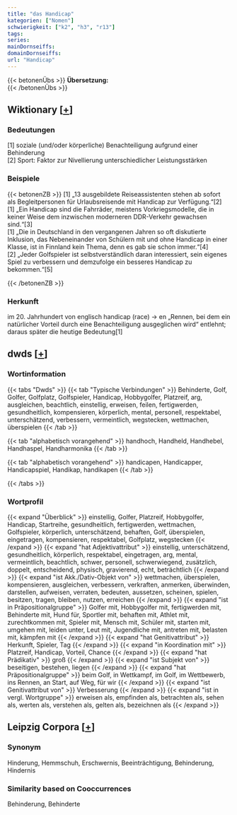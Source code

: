```yaml
---
title: "das Handicap"
kategorien: ["Nomen"]
schwierigkeit: ["k2", "h3", "r13"]
tags:
series:
mainDornseiffs:
domainDornseiffs:
url: "Handicap"
---
```


{{< betonenÜbs >}}
**Übersetzung:**  
{{< /betonenÜbs >}}

## Wiktionary [[+](https://de.wiktionary.org/wiki/Handicap)]

### Bedeutungen
[1] soziale (und/oder körperliche) Benachteiligung aufgrund einer Behinderung  
[2] Sport: Faktor zur Nivellierung unterschiedlicher Leistungsstärken  

### Beispiele
{{< betonenZB >}}
[1] „13 ausgebildete Reiseassistenten stehen ab sofort als Begleitpersonen für Urlaubsreisende mit Handicap zur Verfügung.“[2]  
[1] „Ein Handicap sind die Fahrräder, meistens Vorkriegsmodelle, die in keiner Weise dem inzwischen moderneren DDR-Verkehr gewachsen sind.“[3]  
[1] „Die in Deutschland in den vergangenen Jahren so oft diskutierte Inklusion, das Nebeneinander von Schülern mit und ohne Handicap in einer Klasse, ist in Finnland kein Thema, denn es gab sie schon immer.“[4]  
[2] „Jeder Golfspieler ist selbstverständlich daran interessiert, sein eigenes Spiel zu verbessern und demzufolge ein besseres Handicap zu bekommen.“[5]  

{{< /betonenZB >}}
### Herkunft
im 20. Jahrhundert von englisch handicap (race) → en „Rennen, bei dem ein natürlicher Vorteil durch eine Benachteiligung ausgeglichen wird“ entlehnt; daraus später die heutige Bedeutung[1]  



## dwds [[+](https://www.dwds.de/wb/Handicap)]

### Wortinformation
{{< tabs "Dwds" >}}
{{< tab "Typische Verbindungen" >}}
Behinderte, Golf, Golfer, Golfplatz, Golfspieler, Handicap, Hobbygolfer, Platzreif, arg, ausgleichen, beachtlich, einstellig, erweisen, feilen, fertigwerden, gesundheitlich, kompensieren, körperlich, mental, personell, respektabel, unterschätzend, verbessern, vermeintlich, wegstecken, wettmachen, überspielen
{{< /tab >}}

{{< tab "alphabetisch vorangehend" >}}
handhoch, Handheld, Handhebel, Handhaspel, Handharmonika
{{< /tab >}}

{{< tab "alphabetisch vorangehend" >}}
handicapen, Handicapper, Handicapspiel, Handikap, handikapen
{{< /tab >}}

{{< /tabs >}}

### Wortprofil
{{< expand "Überblick" >}} einstellig, Golfer, Platzreif, Hobbygolfer, Handicap, Startreihe, gesundheitlich, fertigwerden, wettmachen, Golfspieler, körperlich, unterschätzend, behaften, Golf, überspielen, eingetragen, kompensieren, respektabel, Golfplatz, wegstecken {{< /expand >}}
{{< expand "hat Adjektivattribut" >}} einstellig, unterschätzend, gesundheitlich, körperlich, respektabel, eingetragen, arg, mental, vermeintlich, beachtlich, schwer, personell, schwerwiegend, zusätzlich, doppelt, entscheidend, physisch, gravierend, echt, beträchtlich {{< /expand >}}
{{< expand "ist Akk./Dativ-Objekt von" >}} wettmachen, überspielen, kompensieren, ausgleichen, verbessern, verkraften, anmerken, überwinden, darstellen, aufweisen, verraten, bedeuten, aussetzen, scheinen, spielen, besitzen, tragen, bleiben, nutzen, erreichen {{< /expand >}}
{{< expand "ist in Präpositionalgruppe" >}} Golfer mit, Hobbygolfer mit, fertigwerden mit, Behinderte mit, Hund für, Sportler mit, behaften mit, Athlet mit, zurechtkommen mit, Spieler mit, Mensch mit, Schüler mit, starten mit, umgehen mit, leiden unter, Leut mit, Jugendliche mit, antreten mit, belasten mit, kämpfen mit {{< /expand >}}
{{< expand "hat Genitivattribut" >}} Herkunft, Spieler, Tag {{< /expand >}}
{{< expand "in Koordination mit" >}} Platzreif, Handicap, Vorteil, Chance {{< /expand >}}
{{< expand "hat Prädikativ" >}} groß {{< /expand >}}
{{< expand "ist Subjekt von" >}} beseitigen, bestehen, liegen {{< /expand >}}
{{< expand "hat Präpositionalgruppe" >}} beim Golf, in Wettkampf, im Golf, im Wettbewerb, ins Rennen, an Start, auf Weg, für wir {{< /expand >}}
{{< expand "ist Genitivattribut von" >}} Verbesserung {{< /expand >}}
{{< expand "ist in vergl. Wortgruppe" >}} erweisen als, empfinden als, betrachten als, sehen als, werten als, verstehen als, gelten als, bezeichnen als {{< /expand >}}

## Leipzig Corpora [[+](https://corpora.uni-leipzig.de/en/res?word=Handicap&corpusId=deu_newscrawl-public_2018)]


### Synonym
Hinderung, Hemmschuh, Erschwernis, Beeinträchtigung, Behinderung, Hindernis


### Similarity based on Cooccurrences
Behinderung, Behinderte


